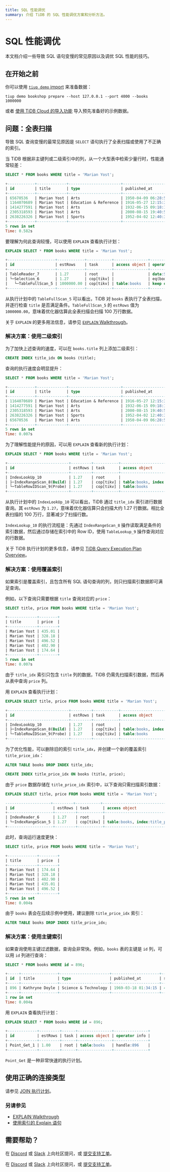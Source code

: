 ```yaml
---
title: SQL 性能调优
summary: 介绍 TiDB 的 SQL 性能调优方案和分析方法。
---
```


# SQL 性能调优

本文档介绍一些导致 SQL 语句变慢的常见原因以及调优 SQL 性能的技巧。

## 在开始之前

你可以使用 [`tiup demo` import](/develop/dev-guide-bookshop-schema-design.md#method-1-via-tiup-demo) 来准备数据：

```shell
tiup demo bookshop prepare --host 127.0.0.1 --port 4000 --books 1000000
```

或者 [使用 TiDB Cloud 的导入功能](/develop/dev-guide-bookshop-schema-design.md#method-2-via-tidb-cloud-import) 导入预先准备好的示例数据。

## 问题：全表扫描

导致 SQL 查询变慢的最常见原因是 `SELECT` 语句执行了全表扫描或使用了不正确的索引。

当 TiDB 根据非主键列或二级索引中的列，从一个大型表中检索少量行时，性能通常较差：

```sql
SELECT * FROM books WHERE title = 'Marian Yost';
```

```sql
+------------+-------------+-----------------------+---------------------+-------+--------+
| id         | title       | type                  | published_at        | stock | price  |
+------------+-------------+-----------------------+---------------------+-------+--------+
| 65670536   | Marian Yost | Arts                  | 1950-04-09 06:28:58 | 542   | 435.01 |
| 1164070689 | Marian Yost | Education & Reference | 1916-05-27 12:15:35 | 216   | 328.18 |
| 1414277591 | Marian Yost | Arts                  | 1932-06-15 09:18:14 | 303   | 496.52 |
| 2305318593 | Marian Yost | Arts                  | 2000-08-15 19:40:58 | 398   | 402.90 |
| 2638226326 | Marian Yost | Sports                | 1952-04-02 12:40:37 | 191   | 174.64 |
+------------+-------------+-----------------------+---------------------+-------+--------+
5 rows in set
Time: 0.582s
```

要理解为何此查询较慢，可以使用 `EXPLAIN` 查看执行计划：

```sql
EXPLAIN SELECT * FROM books WHERE title = 'Marian Yost';
```

```sql
+---------------------+------------+-----------+---------------+-----------------------------------------+
| id                  | estRows    | task      | access object | operator info                           |
+---------------------+------------+-----------+---------------+-----------------------------------------+
| TableReader_7       | 1.27       | root      |               | data:Selection_6                        |
| └─Selection_6       | 1.27       | cop[tikv] |               | eq(bookshop.books.title, "Marian Yost") |
|   └─TableFullScan_5 | 1000000.00 | cop[tikv] | table:books   | keep order:false                        |
+---------------------+------------+-----------+---------------+-----------------------------------------+
```

从执行计划中的 `TableFullScan_5` 可以看出，TiDB 对 `books` 表执行了全表扫描，并逐行检查 `title` 是否满足条件。`TableFullScan_5` 的 `estRows` 值为 `1000000.00`，意味着优化器估算此全表扫描会扫描 100 万行数据。

关于 `EXPLAIN` 的更多用法信息，请参见 [`EXPLAIN` Walkthrough](/explain-walkthrough.md)。

### 解决方案：使用二级索引

为了加快上述查询的速度，可以在 `books.title` 列上添加二级索引：

```sql
CREATE INDEX title_idx ON books (title);
```

查询的执行速度会明显提升：

```sql
SELECT * FROM books WHERE title = 'Marian Yost';
```

```sql
+------------+-------------+-----------------------+---------------------+-------+--------+
| id         | title       | type                  | published_at        | stock | price  |
+------------+-------------+-----------------------+---------------------+-------+--------+
| 1164070689 | Marian Yost | Education & Reference | 1916-05-27 12:15:35 | 216   | 328.18 |
| 1414277591 | Marian Yost | Arts                  | 1932-06-15 09:18:14 | 303   | 496.52 |
| 2305318593 | Marian Yost | Arts                  | 2000-08-15 19:40:58 | 398   | 402.90 |
| 2638226326 | Marian Yost | Sports                | 1952-04-02 12:40:37 | 191   | 174.64 |
| 65670536   | Marian Yost | Arts                  | 1950-04-09 06:28:58 | 542   | 435.01 |
+------------+-------------+-----------------------+---------------------+-------+--------+
5 rows in set
Time: 0.007s
```

为了理解性能提升的原因，可以用 `EXPLAIN` 查看新的执行计划：

```sql
EXPLAIN SELECT * FROM books WHERE title = 'Marian Yost';
```

```sql
+---------------------------+---------+-----------+-------------------------------------+-------------------------------------------------------+
| id                        | estRows | task      | access object                       | operator info                                         |
+---------------------------+---------+-----------+-------------------------------------+-------------------------------------------------------+
| IndexLookUp_10            | 1.27    | root      |                                     |                                                       |
| ├─IndexRangeScan_8(Build) | 1.27    | cop[tikv] | table:books, index:title_idx(title) | range:["Marian Yost","Marian Yost"], keep order:false |
| └─TableRowIDScan_9(Probe) | 1.27    | cop[tikv] | table:books                         | keep order:false                                      |
+---------------------------+---------+-----------+-------------------------------------+-------------------------------------------------------+
```

从执行计划中的 `IndexLookUp_10` 可以看出，TiDB 通过 `title_idx` 索引进行数据查询。其 `estRows` 为 `1.27`，意味着优化器估算只会扫描大约 1.27 行数据。相比全表扫描的 100 万行，显著减少了扫描行数。

`IndexLookup_10` 的执行流程是：先通过 `IndexRangeScan_8` 操作读取满足条件的索引数据，然后通过存储在索引中的 Row ID，使用 `TableLookup_9` 操作查询对应的行数据。

关于 TiDB 执行计划的更多信息，请参见 [TiDB Query Execution Plan Overview](/explain-overview.md)。

### 解决方案：使用覆盖索引

如果索引是覆盖索引，且包含所有 SQL 语句查询的列，则只扫描索引数据即可满足查询。

例如，以下查询只需要根据 `title` 查询对应的 `price`：

```sql
SELECT title, price FROM books WHERE title = 'Marian Yost';
```

```sql
+-------------+--------+
| title       | price  |
+-------------+--------+
| Marian Yost | 435.01 |
| Marian Yost | 328.18 |
| Marian Yost | 496.52 |
| Marian Yost | 402.90 |
| Marian Yost | 174.64 |
+-------------+--------+
5 rows in set
Time: 0.007s
```

由于 `title_idx` 索引只包含 `title` 列的数据，TiDB 仍需先扫描索引数据，然后再从表中查询 `price` 列。

用 `EXPLAIN` 查看执行计划：

```sql
EXPLAIN SELECT title, price FROM books WHERE title = 'Marian Yost';
```

```sql
+---------------------------+---------+-----------+-------------------------------------+-------------------------------------------------------+
| id                        | estRows | task      | access object                       | operator info                                         |
+---------------------------+---------+-----------+-------------------------------------+-------------------------------------------------------+
| IndexLookUp_10            | 1.27    | root      |                                     |                                                       |
| ├─IndexRangeScan_8(Build) | 1.27    | cop[tikv] | table:books, index:title_idx(title) | range:["Marian Yost","Marian Yost"], keep order:false |
| └─TableRowIDScan_9(Probe) | 1.27    | cop[tikv] | table:books                         | keep order:false                                      |
+---------------------------+---------+-----------+-------------------------------------+-------------------------------------------------------+
```

为了优化性能，可以删除旧的索引 `title_idx`，并创建一个新的覆盖索引 `title_price_idx`：

```sql
ALTER TABLE books DROP INDEX title_idx;
```

```sql
CREATE INDEX title_price_idx ON books (title, price);
```

由于 `price` 数据存储在 `title_price_idx` 索引中，以下查询只需扫描索引数据：

```sql
EXPLAIN SELECT title, price FROM books WHERE title = 'Marian Yost';
```

```sql
--------------------+---------+-----------+--------------------------------------------------+-------------------------------------------------------+
| id                 | estRows | task      | access object                                    | operator info                                         |
+--------------------+---------+-----------+--------------------------------------------------+-------------------------------------------------------+
| IndexReader_6      | 1.27    | root      |                                                  | index:IndexRangeScan_5                                |
| └─IndexRangeScan_5 | 1.27    | cop[tikv] | table:books, index:title_price_idx(title, price) | range:["Marian Yost","Marian Yost"], keep order:false |
+--------------------+---------+-----------+--------------------------------------------------+-------------------------------------------------------+
```

此时，查询运行速度更快：

```sql
SELECT title, price FROM books WHERE title = 'Marian Yost';
```

```sql
+-------------+--------+
| title       | price  |
+-------------+--------+
| Marian Yost | 174.64 |
| Marian Yost | 328.18 |
| Marian Yost | 402.90 |
| Marian Yost | 435.01 |
| Marian Yost | 496.52 |
+-------------+--------+
5 rows in set
Time: 0.004s
```

由于 `books` 表会在后续示例中使用，建议删除 `title_price_idx` 索引：

```sql
ALTER TABLE books DROP INDEX title_price_idx;
```

### 解决方案：使用主键索引

如果查询使用主键过滤数据，查询会非常快。例如，`books` 表的主键是 `id` 列，可以用 `id` 列进行查询：

```sql
SELECT * FROM books WHERE id = 896;
```

```sql
+-----+----------------+----------------------+---------------------+-------+--------+
| id  | title          | type                 | published_at        | stock | price  |
+-----+----------------+----------------------+---------------------+-------+--------+
| 896 | Kathryne Doyle | Science & Technology | 1969-03-18 01:34:15 | 468   | 281.32 |
+-----+----------------+----------------------+---------------------+-------+--------+
1 row in set
Time: 0.004s
```

用 `EXPLAIN` 查看执行计划：

```sql
EXPLAIN SELECT * FROM books WHERE id = 896;
```

```sql
+-------------+---------+------+---------------+---------------+
| id          | estRows | task | access object | operator info |
+-------------+---------+------+---------------+---------------+
| Point_Get_1 | 1.00    | root | table:books   | handle:896    |
+-------------+---------+------+---------------+---------------+
```

`Point_Get` 是一种非常快速的执行计划。

## 使用正确的连接类型

请参见 [JOIN 执行计划](/explain-joins.md)。

### 另请参见

* [EXPLAIN Walkthrough](/explain-walkthrough.md)
* [使用索引的 Explain 语句](/explain-indexes.md)

## 需要帮助？

<CustomContent platform="tidb">

在 [Discord](https://discord.gg/DQZ2dy3cuc?utm_source=doc) 或 [Slack](https://slack.tidb.io/invite?team=tidb-community&channel=everyone&ref=pingcap-docs) 上向社区提问，或 [提交支持工单](/support.md)。

</CustomContent>

<CustomContent platform="tidb-cloud">

在 [Discord](https://discord.gg/DQZ2dy3cuc?utm_source=doc) 或 [Slack](https://slack.tidb.io/invite?team=tidb-community&channel=everyone&ref=pingcap-docs) 上向社区提问，或 [提交支持工单](https://tidb.support.pingcap.com/)。

</CustomContent>